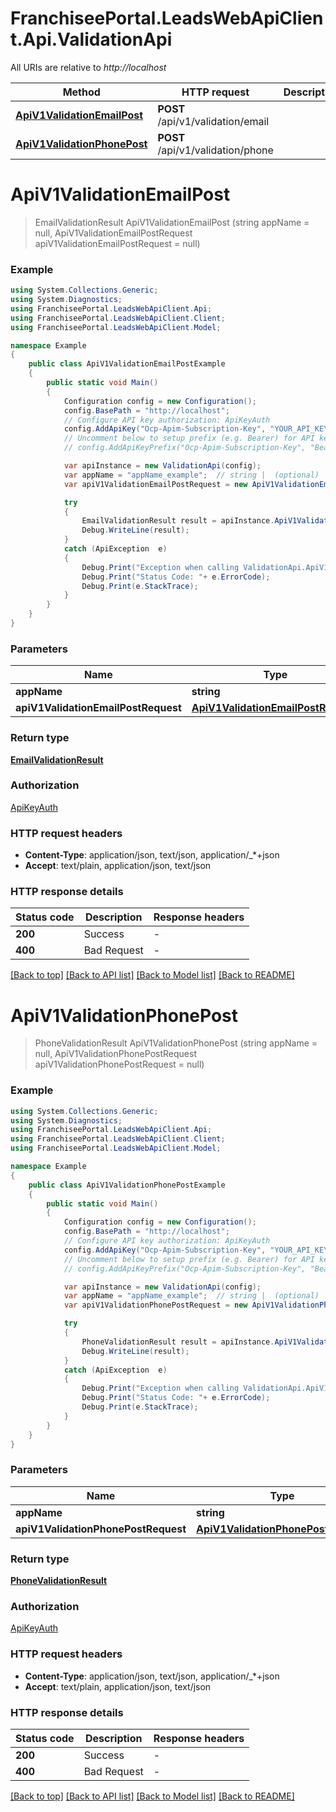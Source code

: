 # FranchiseePortal.LeadsWebApiClient.Api.ValidationApi

All URIs are relative to *http://localhost*

Method | HTTP request | Description
------------- | ------------- | -------------
[**ApiV1ValidationEmailPost**](ValidationApi.md#apiv1validationemailpost) | **POST** /api/v1/validation/email | 
[**ApiV1ValidationPhonePost**](ValidationApi.md#apiv1validationphonepost) | **POST** /api/v1/validation/phone | 


<a name="apiv1validationemailpost"></a>
# **ApiV1ValidationEmailPost**
> EmailValidationResult ApiV1ValidationEmailPost (string appName = null, ApiV1ValidationEmailPostRequest apiV1ValidationEmailPostRequest = null)



### Example
```csharp
using System.Collections.Generic;
using System.Diagnostics;
using FranchiseePortal.LeadsWebApiClient.Api;
using FranchiseePortal.LeadsWebApiClient.Client;
using FranchiseePortal.LeadsWebApiClient.Model;

namespace Example
{
    public class ApiV1ValidationEmailPostExample
    {
        public static void Main()
        {
            Configuration config = new Configuration();
            config.BasePath = "http://localhost";
            // Configure API key authorization: ApiKeyAuth
            config.AddApiKey("Ocp-Apim-Subscription-Key", "YOUR_API_KEY");
            // Uncomment below to setup prefix (e.g. Bearer) for API key, if needed
            // config.AddApiKeyPrefix("Ocp-Apim-Subscription-Key", "Bearer");

            var apiInstance = new ValidationApi(config);
            var appName = "appName_example";  // string |  (optional) 
            var apiV1ValidationEmailPostRequest = new ApiV1ValidationEmailPostRequest(); // ApiV1ValidationEmailPostRequest |  (optional) 

            try
            {
                EmailValidationResult result = apiInstance.ApiV1ValidationEmailPost(appName, apiV1ValidationEmailPostRequest);
                Debug.WriteLine(result);
            }
            catch (ApiException  e)
            {
                Debug.Print("Exception when calling ValidationApi.ApiV1ValidationEmailPost: " + e.Message );
                Debug.Print("Status Code: "+ e.ErrorCode);
                Debug.Print(e.StackTrace);
            }
        }
    }
}
```

### Parameters

Name | Type | Description  | Notes
------------- | ------------- | ------------- | -------------
 **appName** | **string**|  | [optional] 
 **apiV1ValidationEmailPostRequest** | [**ApiV1ValidationEmailPostRequest**](ApiV1ValidationEmailPostRequest.md)|  | [optional] 

### Return type

[**EmailValidationResult**](EmailValidationResult.md)

### Authorization

[ApiKeyAuth](../README.md#ApiKeyAuth)

### HTTP request headers

 - **Content-Type**: application/json, text/json, application/_*+json
 - **Accept**: text/plain, application/json, text/json


### HTTP response details
| Status code | Description | Response headers |
|-------------|-------------|------------------|
| **200** | Success |  -  |
| **400** | Bad Request |  -  |

[[Back to top]](#) [[Back to API list]](../README.md#documentation-for-api-endpoints) [[Back to Model list]](../README.md#documentation-for-models) [[Back to README]](../README.md)

<a name="apiv1validationphonepost"></a>
# **ApiV1ValidationPhonePost**
> PhoneValidationResult ApiV1ValidationPhonePost (string appName = null, ApiV1ValidationPhonePostRequest apiV1ValidationPhonePostRequest = null)



### Example
```csharp
using System.Collections.Generic;
using System.Diagnostics;
using FranchiseePortal.LeadsWebApiClient.Api;
using FranchiseePortal.LeadsWebApiClient.Client;
using FranchiseePortal.LeadsWebApiClient.Model;

namespace Example
{
    public class ApiV1ValidationPhonePostExample
    {
        public static void Main()
        {
            Configuration config = new Configuration();
            config.BasePath = "http://localhost";
            // Configure API key authorization: ApiKeyAuth
            config.AddApiKey("Ocp-Apim-Subscription-Key", "YOUR_API_KEY");
            // Uncomment below to setup prefix (e.g. Bearer) for API key, if needed
            // config.AddApiKeyPrefix("Ocp-Apim-Subscription-Key", "Bearer");

            var apiInstance = new ValidationApi(config);
            var appName = "appName_example";  // string |  (optional) 
            var apiV1ValidationPhonePostRequest = new ApiV1ValidationPhonePostRequest(); // ApiV1ValidationPhonePostRequest |  (optional) 

            try
            {
                PhoneValidationResult result = apiInstance.ApiV1ValidationPhonePost(appName, apiV1ValidationPhonePostRequest);
                Debug.WriteLine(result);
            }
            catch (ApiException  e)
            {
                Debug.Print("Exception when calling ValidationApi.ApiV1ValidationPhonePost: " + e.Message );
                Debug.Print("Status Code: "+ e.ErrorCode);
                Debug.Print(e.StackTrace);
            }
        }
    }
}
```

### Parameters

Name | Type | Description  | Notes
------------- | ------------- | ------------- | -------------
 **appName** | **string**|  | [optional] 
 **apiV1ValidationPhonePostRequest** | [**ApiV1ValidationPhonePostRequest**](ApiV1ValidationPhonePostRequest.md)|  | [optional] 

### Return type

[**PhoneValidationResult**](PhoneValidationResult.md)

### Authorization

[ApiKeyAuth](../README.md#ApiKeyAuth)

### HTTP request headers

 - **Content-Type**: application/json, text/json, application/_*+json
 - **Accept**: text/plain, application/json, text/json


### HTTP response details
| Status code | Description | Response headers |
|-------------|-------------|------------------|
| **200** | Success |  -  |
| **400** | Bad Request |  -  |

[[Back to top]](#) [[Back to API list]](../README.md#documentation-for-api-endpoints) [[Back to Model list]](../README.md#documentation-for-models) [[Back to README]](../README.md)

